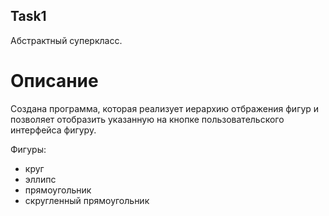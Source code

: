 ## Task1
Абстрактный суперкласс.

# Описание

Создана программа, которая реализует иерархию отбражения фигур и позволяет отобразить указанную на кнопке пользовательского интерфейса фигуру.

Фигуры:
* круг
* эллипс
* прямоугольник
* скругленный прямоугольник
